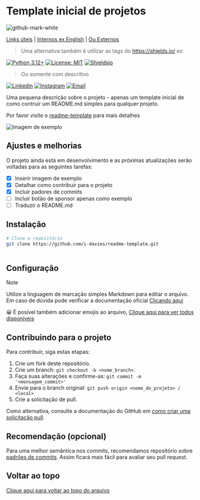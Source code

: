 # Template inicial de projetos

![github-mark-white](https://github.com/user-attachments/assets/ed8869b7-7884-428d-bfb2-11d3ecdd8800)


[Links úteis](.README.md) | [Internos ex English](.README_eg.md) | [Ou Externos](https://github.com/i-davies)

> Uma alternativa também é utilizar as tags do https://shields.io/ ex:

[![Python 3.12+](https://img.shields.io/badge/python-3.12+-blue.svg)](https://www.python.org/downloads/)
[![License: MIT](https://img.shields.io/badge/License-MIT-yellow.svg)](https://opensource.org/licenses/MIT)
[![Shieldsio](https://img.shields.io/badge/Shields.io-docs-blue)](https://shields.io/docs/logos)

> Ou somente com descritivo

[![Linkedin](https://img.shields.io/badge/Linkedin-1A1B1E?style=for-the-badge)](https://www.linkedin.com/in/i-davies)
[![Instagram](https://img.shields.io/badge/Instagram-1A1B1E?style=for-the-badge)](https://www.linkedin.com/in/i-davies)
[![Email](https://img.shields.io/badge/Email-1A1B1E?style=for-the-badge)](mailto:idavies@outlook.com)

Uma pequena descrição sobre o projeto -  apenas um template inicial de como contruir um README.md simples para qualquer projeto.

Por favor visite o [readme-template](https://github.com/i-davies/readme-template) para mais detalhes


![Imagem de exemplo](https://docs.github.com/assets/cb-170327/mw-1440/images/help/repository/profile-with-readme.webp)

## Ajustes e melhorias

O projeto ainda está em desenvolvimento e as próximas atualizações serão voltadas para as seguintes tarefas:

- [x] Inserir imagem de exemplo
- [x] Detalhar como contribuir para o projeto
- [x] Incluir padores de commits
- [ ] Incluir botão de sponsor apenas como exemplo
- [ ] Traduzir o README.md

## Instalação
```bash
# Clone o repositório
git clone https://github.com/i-davies/readme-template.git
  
```

## Configuração

> [!NOTE]
> Utilize a linguagem de marcação simples Markdown para editar o arquivo.
> Em caso de dúvida pode verificar a documentação oficial [Clicando aqui](https://www.markdownguide.org/)

😀 É posível também adicionar emojis ao arquivo, [Clique aqui para ver todos disponíveis](https://www.webfx.com/tools/emoji-cheat-sheet/)


##  Contribuindo para o projeto

Para contribuir, siga estas etapas:

1. Crie um fork deste repositório.
2. Crie um branch: `git checkout -b <nome_branch>`.
3. Faça suas alterações e confirme-as: `git commit -m '<mensagem_commit>'`
4. Envie para o branch original: `git push origin <nome_do_projeto> / <local>`
5. Crie a solicitação de pull.

Como alternativa, consulte a documentação do GitHub em [como criar uma solicitação pull](https://help.github.com/en/github/collaborating-with-issues-and-pull-requests/creating-a-pull-request).

## Recomendação (opcional)

Para uma melhor semântica nos commits, recomendamos repositório sobre [padrões de commits](https://github.com/iuricode/padroes-de-commits). Assim ficará mais fácil para avaliar seu pull request.

## Voltar ao topo
[Clique aqui para voltar ao topo do arquivo](https://github.com/i-davies/readme-template/#template-inicial-de-projetos)

